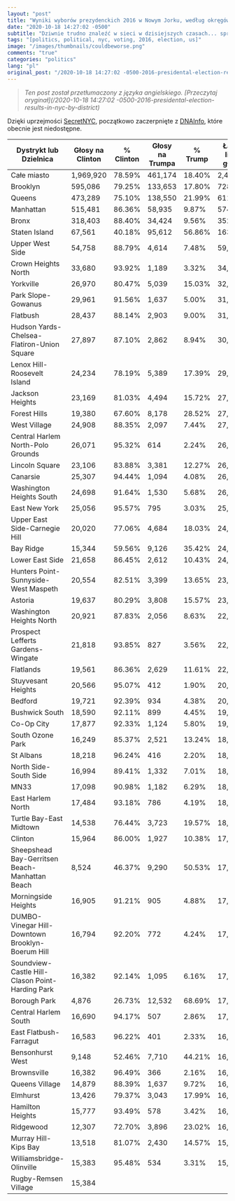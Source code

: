 ```yaml
---
layout: "post"
title: "Wyniki wyborów prezydenckich 2016 w Nowym Jorku, według okręgów"
date: "2020-10-18 14:27:02 -0500"
subtitle: "Dziwnie trudno znaleźć w sieci w dzisiejszych czasach... sprawdź sama."
tags: "[politics, political, nyc, voting, 2016, election, us]"
image: "/images/thumbnails/couldbeworse.png"
comments: "true"
categories: "politics"
lang: "pl"
original_post: "/2020-10-18 14:27:02 -0500-2016-presidental-election-results-in-nyc-by-district"
---
```


> *Ten post został przetłumaczony z języka angielskiego. [Przeczytaj oryginał](/2020-10-18 14:27:02 -0500-2016-presidental-election-results-in-nyc-by-district)*

Dzięki uprzejmości <a href="https://secretnyc.co/map-shows-nyc-neighborhood-voted/" target="_blank">SecretNYC</a>, początkowo zaczerpnięte z <a href="https://www.dnainfo.com/new-york/numbers/clinton-trump-president-vice-president-every-neighborhood-map-election-results-voting-general-primary-nyc/" target="_blank">DNAInfo</a>, które obecnie jest niedostępne.<!-- more -->
<table>
<thead>
  <tr>
    <th>Dystrykt lub Dzielnica</th>
    <th>Głosy na Clinton</th>
    <th>% Clinton</th>
    <th>Głosy na Trumpa</th>
    <th>% Trump</th>
    <th>Łączna liczba głosów</th>
  </tr>
</thead>
<tbody>
  <tr>
    <td>Całe miasto</td>
    <td>1,969,920</td>
    <td>78.59%</td>
    <td>461,174</td>
    <td>18.40%</td>
    <td>2,431,094</td>
  </tr>
  <tr>
    <td>Brooklyn</td>
    <td>595,086</td>
    <td>79.25%</td>
    <td>133,653</td>
    <td>17.80%</td>
    <td>728,739</td>
  </tr>
  <tr>
    <td>Queens</td>
    <td>473,289</td>
    <td>75.10%</td>
    <td>138,550</td>
    <td>21.99%</td>
    <td>611,839</td>
  </tr>
  <tr>
    <td>Manhattan</td>
    <td>515,481</td>
    <td>86.36%</td>
    <td>58,935</td>
    <td>9.87%</td>
    <td>574,416</td>
  </tr>
  <tr>
    <td>Bronx</td>
    <td>318,403</td>
    <td>88.40%</td>
    <td>34,424</td>
    <td>9.56%</td>
    <td>352,827</td>
  </tr>
  <tr>
    <td>Staten Island</td>
    <td>67,561</td>
    <td>40.18%</td>
    <td>95,612</td>
    <td>56.86%</td>
    <td>163,173</td>
  </tr>
  <tr>
    <td>Upper West Side</td>
    <td>54,758</td>
    <td>88.79%</td>
    <td>4,614</td>
    <td>7.48%</td>
    <td>59,372</td>
  </tr>
  <tr>
    <td>Crown Heights North</td>
    <td>33,680</td>
    <td>93.92%</td>
    <td>1,189</td>
    <td>3.32%</td>
    <td>34,869</td>
  </tr>
  <tr>
    <td>Yorkville</td>
    <td>26,970</td>
    <td>80.47%</td>
    <td>5,039</td>
    <td>15.03%</td>
    <td>32,009</td>
  </tr>
  <tr>
    <td>Park Slope-Gowanus</td>
    <td>29,961</td>
    <td>91.56%</td>
    <td>1,637</td>
    <td>5.00%</td>
    <td>31,598</td>
  </tr>
  <tr>
    <td>Flatbush</td>
    <td>28,437</td>
    <td>88.14%</td>
    <td>2,903</td>
    <td>9.00%</td>
    <td>31,340</td>
  </tr>
  <tr>
    <td>Hudson Yards-Chelsea-Flatiron-Union Square</td>
    <td>27,897</td>
    <td>87.10%</td>
    <td>2,862</td>
    <td>8.94%</td>
    <td>30,759</td>
  </tr>
  <tr>
    <td>Lenox Hill-Roosevelt Island</td>
    <td>24,234</td>
    <td>78.19%</td>
    <td>5,389</td>
    <td>17.39%</td>
    <td>29,623</td>
  </tr>
  <tr>
    <td>Jackson Heights</td>
    <td>23,169</td>
    <td>81.03%</td>
    <td>4,494</td>
    <td>15.72%</td>
    <td>27,663</td>
  </tr>
  <tr>
    <td>Forest Hills</td>
    <td>19,380</td>
    <td>67.60%</td>
    <td>8,178</td>
    <td>28.52%</td>
    <td>27,558</td>
  </tr>
  <tr>
    <td>West Village</td>
    <td>24,908</td>
    <td>88.35%</td>
    <td>2,097</td>
    <td>7.44%</td>
    <td>27,005</td>
  </tr>
  <tr>
    <td>Central Harlem North-Polo Grounds</td>
    <td>26,071</td>
    <td>95.32%</td>
    <td>614</td>
    <td>2.24%</td>
    <td>26,685</td>
  </tr>
  <tr>
    <td>Lincoln Square</td>
    <td>23,106</td>
    <td>83.88%</td>
    <td>3,381</td>
    <td>12.27%</td>
    <td>26,487</td>
  </tr>
  <tr>
    <td>Canarsie</td>
    <td>25,307</td>
    <td>94.44%</td>
    <td>1,094</td>
    <td>4.08%</td>
    <td>26,401</td>
  </tr>
  <tr>
    <td>Washington Heights South</td>
    <td>24,698</td>
    <td>91.64%</td>
    <td>1,530</td>
    <td>5.68%</td>
    <td>26,228</td>
  </tr>
  <tr>
    <td>East New York</td>
    <td>25,056</td>
    <td>95.57%</td>
    <td>795</td>
    <td>3.03%</td>
    <td>25,851</td>
  </tr>
  <tr>
    <td>Upper East Side-Carnegie Hill</td>
    <td>20,020</td>
    <td>77.06%</td>
    <td>4,684</td>
    <td>18.03%</td>
    <td>24,704</td>
  </tr>
  <tr>
    <td>Bay Ridge</td>
    <td>15,344</td>
    <td>59.56%</td>
    <td>9,126</td>
    <td>35.42%</td>
    <td>24,470</td>
  </tr>
  <tr>
    <td>Lower East Side</td>
    <td>21,658</td>
    <td>86.45%</td>
    <td>2,612</td>
    <td>10.43%</td>
    <td>24,270</td>
  </tr>
  <tr>
    <td>Hunters Point-Sunnyside-West Maspeth</td>
    <td>20,554</td>
    <td>82.51%</td>
    <td>3,399</td>
    <td>13.65%</td>
    <td>23,953</td>
  </tr>
  <tr>
    <td>Astoria</td>
    <td>19,637</td>
    <td>80.29%</td>
    <td>3,808</td>
    <td>15.57%</td>
    <td>23,445</td>
  </tr>
  <tr>
    <td>Washington Heights North</td>
    <td>20,921</td>
    <td>87.83%</td>
    <td>2,056</td>
    <td>8.63%</td>
    <td>22,977</td>
  </tr>
  <tr>
    <td>Prospect Lefferts Gardens-Wingate</td>
    <td>21,818</td>
    <td>93.85%</td>
    <td>827</td>
    <td>3.56%</td>
    <td>22,645</td>
  </tr>
  <tr>
    <td>Flatlands</td>
    <td>19,561</td>
    <td>86.36%</td>
    <td>2,629</td>
    <td>11.61%</td>
    <td>22,190</td>
  </tr>
  <tr>
    <td>Stuyvesant Heights</td>
    <td>20,566</td>
    <td>95.07%</td>
    <td>412</td>
    <td>1.90%</td>
    <td>20,978</td>
  </tr>
  <tr>
    <td>Bedford</td>
    <td>19,721</td>
    <td>92.39%</td>
    <td>934</td>
    <td>4.38%</td>
    <td>20,655</td>
  </tr>
  <tr>
    <td>Bushwick South</td>
    <td>18,590</td>
    <td>92.11%</td>
    <td>899</td>
    <td>4.45%</td>
    <td>19,489</td>
  </tr>
  <tr>
    <td>Co-Op City</td>
    <td>17,877</td>
    <td>92.33%</td>
    <td>1,124</td>
    <td>5.80%</td>
    <td>19,001</td>
  </tr>
  <tr>
    <td>South Ozone Park</td>
    <td>16,249</td>
    <td>85.37%</td>
    <td>2,521</td>
    <td>13.24%</td>
    <td>18,770</td>
  </tr>
  <tr>
    <td>St Albans</td>
    <td>18,218</td>
    <td>96.24%</td>
    <td>416</td>
    <td>2.20%</td>
    <td>18,634</td>
  </tr>
  <tr>
    <td>North Side-South Side</td>
    <td>16,994</td>
    <td>89.41%</td>
    <td>1,332</td>
    <td>7.01%</td>
    <td>18,326</td>
  </tr>
  <tr>
    <td>MN33</td>
    <td>17,098</td>
    <td>90.98%</td>
    <td>1,182</td>
    <td>6.29%</td>
    <td>18,280</td>
  </tr>
  <tr>
    <td>East Harlem North</td>
    <td>17,484</td>
    <td>93.18%</td>
    <td>786</td>
    <td>4.19%</td>
    <td>18,270</td>
  </tr>
  <tr>
    <td>Turtle Bay-East Midtown</td>
    <td>14,538</td>
    <td>76.44%</td>
    <td>3,723</td>
    <td>19.57%</td>
    <td>18,261</td>
  </tr>
  <tr>
    <td>Clinton</td>
    <td>15,964</td>
    <td>86.00%</td>
    <td>1,927</td>
    <td>10.38%</td>
    <td>17,891</td>
  </tr>
  <tr>
    <td>Sheepshead Bay-Gerritsen Beach-Manhattan Beach</td>
    <td>8,524</td>
    <td>46.37%</td>
    <td>9,290</td>
    <td>50.53%</td>
    <td>17,814</td>
  </tr>
  <tr>
    <td>Morningside Heights</td>
    <td>16,905</td>
    <td>91.21%</td>
    <td>905</td>
    <td>4.88%</td>
    <td>17,810</td>
  </tr>
  <tr>
    <td>DUMBO-Vinegar Hill-Downtown Brooklyn-Boerum Hill</td>
    <td>16,794</td>
    <td>92.20%</td>
    <td>772</td>
    <td>4.24%</td>
    <td>17,566</td>
  </tr>
  <tr>
    <td>Soundview-Castle Hill-Clason Point-Harding Park</td>
    <td>16,382</td>
    <td>92.14%</td>
    <td>1,095</td>
    <td>6.16%</td>
    <td>17,477</td>
  </tr>
  <tr>
    <td>Borough Park</td>
    <td>4,876</td>
    <td>26.73%</td>
    <td>12,532</td>
    <td>68.69%</td>
    <td>17,408</td>
  </tr>
  <tr>
    <td>Central Harlem South</td>
    <td>16,690</td>
    <td>94.17%</td>
    <td>507</td>
    <td>2.86%</td>
    <td>17,197</td>
  </tr>
  <tr>
    <td>East Flatbush-Farragut</td>
    <td>16,583</td>
    <td>96.22%</td>
    <td>401</td>
    <td>2.33%</td>
    <td>16,984</td>
  </tr>
  <tr>
    <td>Bensonhurst West</td>
    <td>9,148</td>
    <td>52.46%</td>
    <td>7,710</td>
    <td>44.21%</td>
    <td>16,858</td>
  </tr>
  <tr>
    <td>Brownsville</td>
    <td>16,382</td>
    <td>96.49%</td>
    <td>366</td>
    <td>2.16%</td>
    <td>16,748</td>
  </tr>
  <tr>
    <td>Queens Village</td>
    <td>14,879</td>
    <td>88.39%</td>
    <td>1,637</td>
    <td>9.72%</td>
    <td>16,516</td>
  </tr>
  <tr>
    <td>Elmhurst</td>
    <td>13,426</td>
    <td>79.37%</td>
    <td>3,043</td>
    <td>17.99%</td>
    <td>16,469</td>
  </tr>
  <tr>
    <td>Hamilton Heights</td>
    <td>15,777</td>
    <td>93.49%</td>
    <td>578</td>
    <td>3.42%</td>
    <td>16,355</td>
  </tr>
  <tr>
    <td>Ridgewood</td>
    <td>12,307</td>
    <td>72.70%</td>
    <td>3,896</td>
    <td>23.02%</td>
    <td>16,203</td>
  </tr>
  <tr>
    <td>Murray Hill-Kips Bay</td>
    <td>13,518</td>
    <td>81.07%</td>
    <td>2,430</td>
    <td>14.57%</td>
    <td>15,948</td>
  </tr>
  <tr>
    <td>Williamsbridge-Olinville</td>
    <td>15,383</td>
    <td>95.48%</td>
    <td>534</td>
    <td>3.31%</td>
    <td>15,917</td>
  </tr>
  <tr>
    <td>Rugby-Remsen Village</td>
    <td>15,384</td>